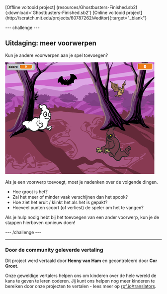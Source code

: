 <div class="p-hero-buttons">
  [Offline voltooid project] (resources/Ghostbusters-Finished.sb2){:download='Ghostbusters-Finished.sb2'} 
[Online voltooid project](http://scratch.mit.edu/projects/60787262/#editor){:target="_blank"}
</div>

--- challenge ---

## Uitdaging: meer voorwerpen

Kun je andere voorwerpen aan je spel toevoegen?

![screenshot](images/ghost-final.png)

Als je een voorwerp toevoegt, moet je nadenken over de volgende dingen.

+ Hoe groot is het?
+ Zal het meer of minder vaak verschijnen dan het spook?
+ Hoe ziet het eruit / klinkt het als het is gepakt?
+ Hoeveel punten scoort (of verliest) de speler om het te vangen?

Als je hulp nodig hebt bij het toevoegen van een ander voorwerp, kun je de stappen hierboven opnieuw doen!

--- /challenge ---

***
### Door de community geleverde vertaling
Dit project werd vertaald door **Henny van Ham** en gecontroleerd door **Cor Groot**.

Onze geweldige vertalers helpen ons om kinderen over de hele wereld de kans te geven te leren coderen. Jij kunt ons helpen nog meer kinderen te bereiken door onze projecten te vertalen - lees meer op [rpf.io/translators](https://rpf.io/translators).
